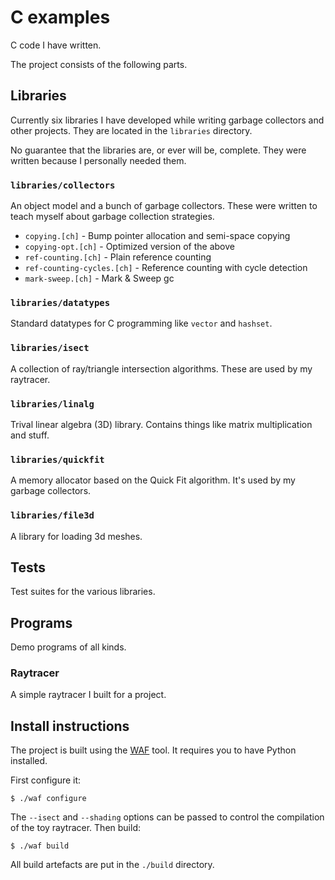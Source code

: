 # C examples
C code I have written.

The project consists of the following parts.

## Libraries
Currently six libraries I have developed while writing garbage
collectors and other projects. They are located in the `libraries`
directory.

No guarantee that the libraries are, or ever will be, complete. They
were written because I personally needed them.

### `libraries/collectors`

An object model and a bunch of garbage collectors. These were written
to teach myself about garbage collection strategies.

* `copying.[ch]` - Bump pointer allocation and semi-space copying
* `copying-opt.[ch]` - Optimized version of the above
* `ref-counting.[ch]` - Plain reference counting
* `ref-counting-cycles.[ch]` - Reference counting with cycle detection
* `mark-sweep.[ch]` - Mark & Sweep gc

### `libraries/datatypes`

Standard datatypes for C programming like `vector` and `hashset`.

### `libraries/isect`

A collection of ray/triangle intersection algorithms. These are used by my raytracer.

### `libraries/linalg`

Trival linear algebra (3D) library. Contains things like matrix
multiplication and stuff.

### `libraries/quickfit`

A memory allocator based on the Quick Fit algorithm. It's used by my
garbage collectors.

### `libraries/file3d`

A library for loading 3d meshes.

## Tests
Test suites for the various libraries.

## Programs
Demo programs of all kinds.

### Raytracer
A simple raytracer I built for a project.

## Install instructions
The project is built using
the [WAF](https://github.com/waf-project/waf) tool. It requires you to
have Python installed.

First configure it:

    $ ./waf configure

The `--isect` and `--shading` options can be passed to control the
compilation of the toy raytracer. Then build:

    $ ./waf build

All build artefacts are put in the `./build` directory.

